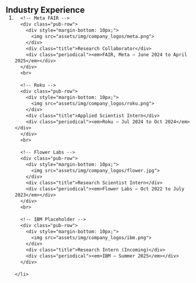 <h2 id="industry" style="margin: 2px 0px -15px;">Industry Experience</h2>

<div class="publications">
  <ol class="bibliography">
    <li>

      <!-- Meta FAIR -->
      <div class="pub-row">
        <div style="margin-bottom: 10px;">
          <img src="assets/img/company_logos/meta.png">
        </div>
        <div class="title">Research Collaborator</div>
        <div class="periodical"><em>FAIR, Meta — June 2024 to April 2025</em></div>
      </div>
      <br>

      <!-- Roku -->
      <div class="pub-row">
        <div style="margin-bottom: 10px;">
          <img src="assets/img/company_logos/roku.png">
        </div>
        <div class="title">Applied Scientist Intern</div>
        <div class="periodical"><em>Roku — Jul 2024 to Oct 2024</em></div>
      </div>
      <br>

      <!-- Flower Labs -->
      <div class="pub-row">
        <div style="margin-bottom: 10px;">
          <img src="assets/img/company_logos/flower.jpg">
        </div>
        <div class="title">Research Scientist Intern</div>
        <div class="periodical"><em>Flower Labs — Oct 2022 to July 2023</em></div>
      </div>
      <br>

      <!-- IBM Placeholder -->
      <div class="pub-row">
        <div style="margin-bottom: 10px;">
          <img src="assets/img/company_logos/ibm.png">
        </div>
        <div class="title">Research Intern (Incoming)</div>
        <div class="periodical"><em>IBM — Summer 2025</em></div>
      </div>

    </li>
  </ol>
</div>